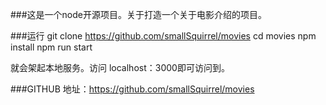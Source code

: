 ###这是一个node开源项目。关于打造一个关于电影介绍的项目。

###运行
  git clone https://github.com/smallSquirrel/movies
  cd movies
  npm install 
  npm run start

  就会架起本地服务。访问 localhost：3000即可访问到。

###GITHUB 地址：https://github.com/smallSquirrel/movies
